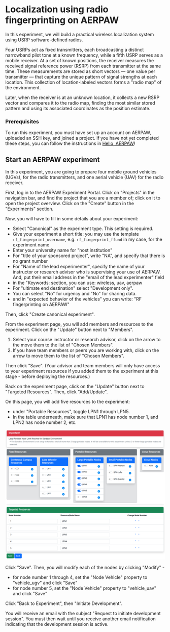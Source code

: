 # Localization using radio fingerprinting on AERPAW

In this experiment, we will build a practical wireless localization system using USRP software-defined radios. 

Four USRPs act as fixed transmitters, each broadcasting a distinct narrowband pilot tone at a known frequency, while a fifth USRP serves as a mobile receiver. At a set of known positions, the receiver measures the received signal reference power (RSRP) from each transmitter at the same time. These measurements are stored as short vectors — one value per transmitter — that capture the unique pattern of signal strengths at each location. This collection of location-labeled vectors forms a "radio map" of the environment. 

Later, when the receiver is at an unknown location, it collects a new RSRP vector and compares it to the radio map, finding the most similar stored pattern and using its associated coordinates as the position estimate.

### Prerequisites

To run this experiment, you must have set up an account on AERPAW, uploaded an SSH key, and joined a project. If you have not yet completed these steps, you can follow the instructions in [Hello, AERPAW](https://teaching-on-testbeds.github.io/hello-aerpaw/create-account)!

## Start an AERPAW experiment

In this experiment, you are going to prepare four mobile ground vehicles (UGVs), for the radio transmitters, and one aerial vehicle (UAV) for the radio receiver.

First, log in to the AERPAW Experiment Portal. Click on "Projects" in the navigation bar, and find the project that you are a member of; click on it to open the project overview. Click on the "Create" button in the "Experiments" section. 

Now, you will have to fill in some details about your experiment:

* Select "Canonical" as the experiment type. This setting is required.
* Give your experiment a short title: you may use the template `rf_fingerprint_username`, e.g. `rf_fingerprint_ffund` in my case, for the experiment name
* Enter your university name for "host institution"
* For "title of your sponsored project", write "NA", and specify that there is no grant number
* For "Name of the lead experimenter", specify the name of your instructor or research advisor who is supervising your use of AERPAW. And, put their email address in the "email of the lead experimenter" field
* in the "Keywords: section, you can use: wireless, uav, aerpaw
* For "ultimate end destination" select "Development only".
* You can select "No" for urgency and "No" for sharing data.
* and in "expected behavior of the vehicles" you can write: "RF fingerprinting on AERPAW"

Then, click "Create canonical experiment".

From the experiment page, you will add members and resources to the experiment. Click on the "Update" button next to "Members". 

1. Select your course instructor or research advisor, click on the arrow to the move them to the list of "Chosen Members".
2. If you have team members or peers you are working with, click on the arrow to move them to the list of "Chosen Members".

Then click "Save". (Your advisor and team members will only have access to your experiment resources if you added them to the experiment at this stage - before deploying the resources.)

Back on the experiment page, click on the "Update" button next to "Targeted Resources". Then, click "Add/Update".  

On this page, you will add five resources to the experiment:

* under "Portable Resources", toggle LPN1 through LPN5.
* In the table underneath, make sure that LPN1 has node number 1, and LPN2 has node number 2, etc.

![Add resources](images/add-resources.png)

Click "Save". Then, you will modify each of the nodes by clicking "Modify" - 

* for node number 1 through 4, set the "Node Vehicle" property to "vehicle_ugv" and click "Save"
* for node number 5, set the "Node Vehicle" property to "vehicle_uav" and click "Save"

Click "Back to Experiment", then "Initiate Development".

You will receive an email with the subject "Request to initiate development session". You must then wait until you receive another email notification indicating that the development session is active.

